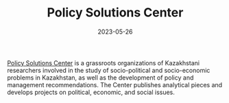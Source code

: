 ﻿---
title: "Policy Solutions Center"
linkTitle: "Policy Solutions Center"
contributor: ["Aizada Arystanbek"]
created: 2022-07-27
countries: ["Kazakhstan"]
category: ["Local NGO"]
tags: ["policy", "analytics", "economics", "politics"]
date_start: []
date_end: []
data_type: ["qualitative", "news", "policy"] 
language: ["Russian"]
date: 2023-05-26
description: 
  Policy Solutions Center is a grassroots organizations of Kazakhstani researchers involved in the study of socio-political and socio-economic problems in Kazakhstan, as well as the development of policy and management recommendations.]
---

[Policy Solutions Center](https://policysolutions.kz/) is a grassroots organizations of Kazakhstani researchers involved in the study of socio-political and socio-economic problems in Kazakhstan, as well as the development of policy and management recommendations. The Center publishes analytical pieces and develops projects on political, economic, and social issues. 
